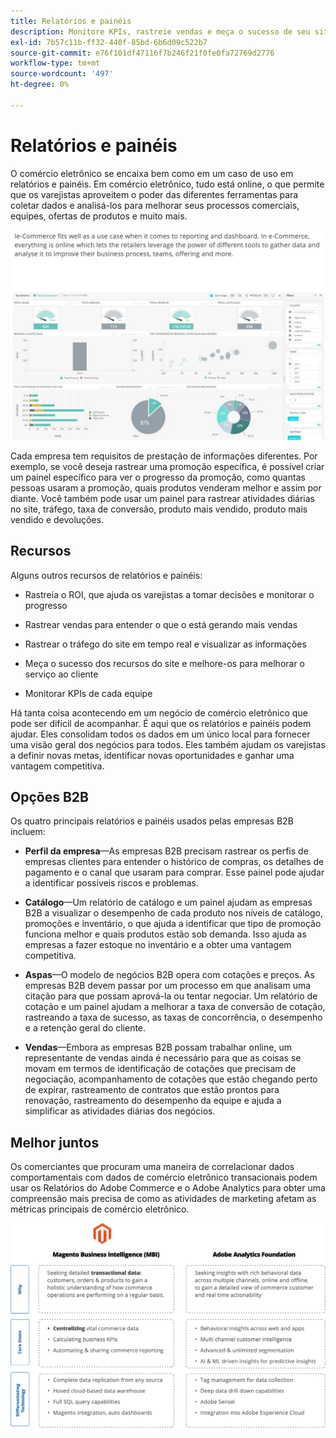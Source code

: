 ```yaml
---
title: Relatórios e painéis
description: Monitore KPIs, rastreie vendas e meça o sucesso de seu site de comércio eletrônico com relatórios e painéis.
exl-id: 7b57c11b-ff32-440f-85bd-6b6d09c522b7
source-git-commit: e76f101df47116f7b246f21f0fe0fa72769d2776
workflow-type: tm+mt
source-wordcount: '497'
ht-degree: 0%

---
```


# Relatórios e painéis

O comércio eletrônico se encaixa bem como em um caso de uso em relatórios e painéis. Em comércio eletrônico, tudo está online, o que permite que os varejistas aproveitem o poder das diferentes ferramentas para coletar dados e analisá-los para melhorar seus processos comerciais, equipes, ofertas de produtos e muito mais.

![Exemplo do painel de relatórios](../../assets/playbooks/dashboard-example.png)

Cada empresa tem requisitos de prestação de informações diferentes. Por exemplo, se você deseja rastrear uma promoção específica, é possível criar um painel específico para ver o progresso da promoção, como quantas pessoas usaram a promoção, quais produtos venderam melhor e assim por diante. Você também pode usar um painel para rastrear atividades diárias no site, tráfego, taxa de conversão, produto mais vendido, produto mais vendido e devoluções.

## Recursos

Alguns outros recursos de relatórios e painéis:

- Rastreia o ROI, que ajuda os varejistas a tomar decisões e monitorar o progresso

- Rastrear vendas para entender o que o está gerando mais vendas

- Rastrear o tráfego do site em tempo real e visualizar as informações

- Meça o sucesso dos recursos do site e melhore-os para melhorar o serviço ao cliente

- Monitorar KPIs de cada equipe

Há tanta coisa acontecendo em um negócio de comércio eletrônico que pode ser difícil de acompanhar. É aqui que os relatórios e painéis podem ajudar. Eles consolidam todos os dados em um único local para fornecer uma visão geral dos negócios para todos. Eles também ajudam os varejistas a definir novas metas, identificar novas oportunidades e ganhar uma vantagem competitiva.

## Opções B2B

Os quatro principais relatórios e painéis usados pelas empresas B2B incluem:

- **Perfil da empresa**—As empresas B2B precisam rastrear os perfis de empresas clientes para entender o histórico de compras, os detalhes de pagamento e o canal que usaram para comprar. Esse painel pode ajudar a identificar possíveis riscos e problemas.

- **Catálogo**—Um relatório de catálogo e um painel ajudam as empresas B2B a visualizar o desempenho de cada produto nos níveis de catálogo, promoções e inventário, o que ajuda a identificar que tipo de promoção funciona melhor e quais produtos estão sob demanda. Isso ajuda as empresas a fazer estoque no inventário e a obter uma vantagem competitiva.

- **Aspas**—O modelo de negócios B2B opera com cotações e preços. As empresas B2B devem passar por um processo em que analisam uma citação para que possam aprová-la ou tentar negociar. Um relatório de cotação e um painel ajudam a melhorar a taxa de conversão de cotação, rastreando a taxa de sucesso, as taxas de concorrência, o desempenho e a retenção geral do cliente.

- **Vendas**—Embora as empresas B2B possam trabalhar online, um representante de vendas ainda é necessário para que as coisas se movam em termos de identificação de cotações que precisam de negociação, acompanhamento de cotações que estão chegando perto de expirar, rastreamento de contratos que estão prontos para renovação, rastreamento do desempenho da equipe e ajuda a simplificar as atividades diárias dos negócios.

## Melhor juntos

Os comerciantes que procuram uma maneira de correlacionar dados comportamentais com dados de comércio eletrônico transacionais podem usar os Relatórios do Adobe Commerce e o Adobe Analytics para obter uma compreensão mais precisa de como as atividades de marketing afetam as métricas principais de comércio eletrônico.

![Diagrama de relatórios](../../assets/playbooks/reporting-diagram.png)

